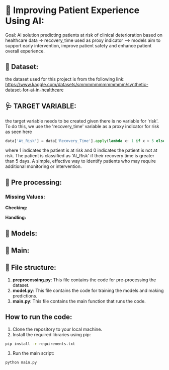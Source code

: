 # 🌟 Improving Patient Experience Using AI:
Goal: AI solution predicting patients at risk of clinical deterioration based on healthcare data
-> recovery_time used as proxy indicator
--> models aim to support early intervention, improve patient safety and enhance patient overall experience.

## 🧮 Dataset:
the dataset used for this project is from the following link:
https://www.kaggle.com/datasets/smmmmmmmmmmmm/synthetic-dataset-for-ai-in-healthcare

## 🩺 TARGET VARIABLE: 
the target variable needs to be created given there is no variable for 'risk'. To do this, we use the 'recovery_time' variable as a proxy indicator for risk as seen here
``` python
data['At_Risk'] = data['Recovery_Time'].apply(lambda x: 1 if x > 5 else 0)
```

where 1 indicates the patient is at risk and 0 indicates the patient is not at risk.
The patient is classified as 'At_Risk' if their recovery time is greater than 5 days. A simple, effective way to identify patients who may require additional monitoring or intervention.

## 🔄 Pre processing:
### Missing Values:
__Checking:__

__Handling:__

## 🤖 Models:

## 🤝 Main:


## 📂 File structure:
1. **preprocessing.py**: This file contains the code for pre-processing the dataset.
2. **model.py**: This file contains the code for training the models and making predictions.
3. **main.py**: This file contains the main function that runs the code.

## How to run the code:
1. Clone the repository to your local machine.
2. Install the required libraries using pip:
```bash
pip install -r requirements.txt
```
3. Run the main script:
```bash
python main.py
```
